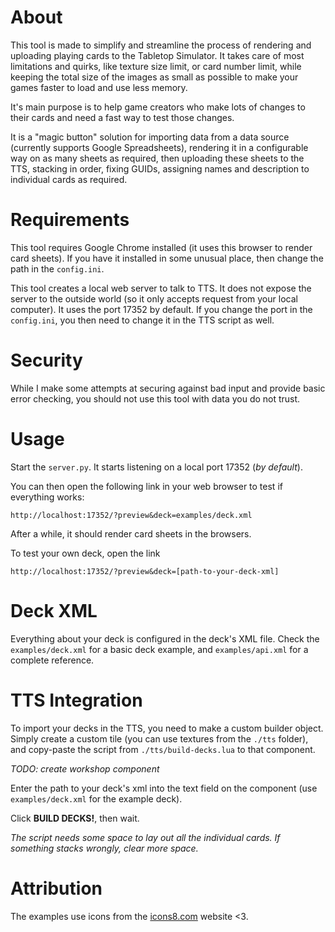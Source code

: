 # About

This tool is made to simplify and streamline the process of rendering and uploading playing cards to the Tabletop Simulator. It takes care of most limitations and quirks, like texture size limit, or card number limit, while keeping the total size of the images as small as possible to make your games faster to load and use less memory.

It's main purpose is to help game creators who make lots of changes to their cards and need a fast way to test those changes.

It is a "magic button" solution for importing data from a data source (currently supports Google Spreadsheets), rendering it in a configurable way on as many sheets as required, then uploading these sheets to the TTS, stacking in order, fixing GUIDs, assigning names and description to individual cards as required. 

# Requirements

This tool requires Google Chrome installed (it uses this browser to render card sheets). If you have it installed in some unusual place, then change the path in the `config.ini`.

This tool creates a local web server to talk to TTS. It does not expose the server to the outside world (so it only accepts request from your local computer). It uses the port 17352 by default. If you change the port in the `config.ini`, you then need to change it in the TTS script as well.

# Security

While I make some attempts at securing against bad input and provide basic error checking, you should not use this tool with data you do not trust.

# Usage

Start the `server.py`. It starts listening on a local port 17352 (*by default*).

You can then open the following link in your web browser to test if everything works:
```
http://localhost:17352/?preview&deck=examples/deck.xml
```

After a while, it should render card sheets in the browsers.

To test your own deck, open the link
```
http://localhost:17352/?preview&deck=[path-to-your-deck-xml]
```

# Deck XML

Everything about your deck is configured in the deck's XML file. Check the `examples/deck.xml` for a basic deck example, and `examples/api.xml` for a complete reference.

# TTS Integration

To import your decks in the TTS, you need to make a custom builder object. Simply create a custom tile (you can use textures from the `./tts` folder), and copy-paste the script from `./tts/build-decks.lua` to that component.

*TODO: create workshop component*

Enter the path to your deck's xml into the text field on the component (use `examples/deck.xml` for the example deck).

Click **BUILD DECKS!**, then wait.

*The script needs some space to lay out all the individual cards. If something stacks wrongly, clear more space.*

# Attribution

The examples use icons from the [icons8.com](https://icons8.com) website <3.
